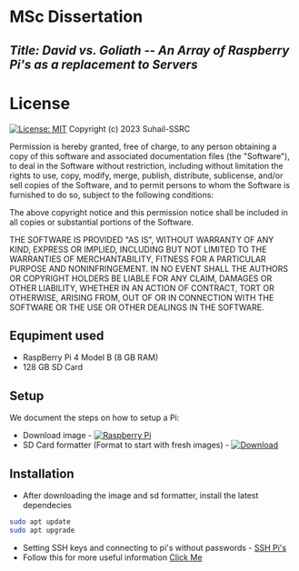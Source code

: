 # MSc Dissertation
## _Title: David vs. Goliath -- An Array of Raspberry Pi's as a replacement to Servers_

# License
[![License: MIT](https://img.shields.io/badge/License-MIT-green.svg)](https://opensource.org/licenses/MIT)
Copyright (c) 2023 Suhail-SSRC

Permission is hereby granted, free of charge, to any person obtaining a copy
of this software and associated documentation files (the "Software"), to deal
in the Software without restriction, including without limitation the rights
to use, copy, modify, merge, publish, distribute, sublicense, and/or sell
copies of the Software, and to permit persons to whom the Software is
furnished to do so, subject to the following conditions:

The above copyright notice and this permission notice shall be included in all
copies or substantial portions of the Software.

THE SOFTWARE IS PROVIDED "AS IS", WITHOUT WARRANTY OF ANY KIND, EXPRESS OR
IMPLIED, INCLUDING BUT NOT LIMITED TO THE WARRANTIES OF MERCHANTABILITY,
FITNESS FOR A PARTICULAR PURPOSE AND NONINFRINGEMENT. IN NO EVENT SHALL THE
AUTHORS OR COPYRIGHT HOLDERS BE LIABLE FOR ANY CLAIM, DAMAGES OR OTHER
LIABILITY, WHETHER IN AN ACTION OF CONTRACT, TORT OR OTHERWISE, ARISING FROM,
OUT OF OR IN CONNECTION WITH THE SOFTWARE OR THE USE OR OTHER DEALINGS IN THE
SOFTWARE.

## Equpiment used

- RaspBerry Pi 4 Model B (8 GB RAM)
- 128 GB SD Card

## Setup

We document the steps on how to setup a Pi:

- Download image - [![Raspberry Pi](https://img.shields.io/badge/-RaspberryPi-C51A4A?style=for-the-badge&logo=Raspberry-Pi)](https://ubuntu.com/raspberry-pi)
- SD Card formatter (Format to start with fresh images) - [![Download](https://img.shields.io/badge/SD%20Formatter-SD-blue)](https://www.sdcard.org/downloads/formatter/)

## Installation


- After downloading the image and sd formatter, install the latest dependecies
```bash
sudo apt update
sudo apt upgrade
```

- Setting SSH keys and connecting to pi's without passwords - [SSH Pi's](https://danidudas.medium.com/how-to-connect-to-raspberry-pi-via-ssh-without-password-using-ssh-keys-3abd782688a)
- Follow this for more useful information [Click Me](https://www.raspberrypi.com/documentation/computers/remote-access.html#connecting-to-your-raspberry-pi)

